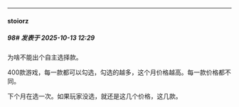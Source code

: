 ﻿
*****

####  stoiorz  
##### 98#       发表于 2025-10-13 12:29

为啥不能出个自主选择款。

400款游戏，每一款都可以勾选，勾选的越多，这个月价格越高。每一款价格都不同。

下个月在选一次。如果玩家没选，就还是这几个价格，这几款。

